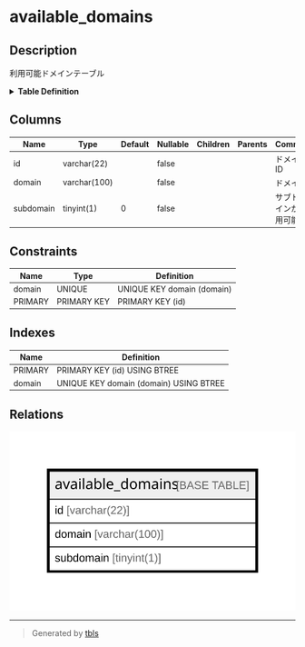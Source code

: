 # available_domains

## Description

利用可能ドメインテーブル

<details>
<summary><strong>Table Definition</strong></summary>

```sql
CREATE TABLE `available_domains` (
  `id` varchar(22) NOT NULL COMMENT 'ドメインID',
  `domain` varchar(100) NOT NULL COMMENT 'ドメイン',
  `subdomain` tinyint(1) NOT NULL DEFAULT 0 COMMENT 'サブドメインが利用可能か',
  PRIMARY KEY (`id`),
  UNIQUE KEY `domain` (`domain`)
) ENGINE=InnoDB DEFAULT CHARSET=utf8mb4 COLLATE=utf8mb4_general_ci COMMENT='利用可能ドメインテーブル'
```

</details>

## Columns

| Name | Type | Default | Nullable | Children | Parents | Comment |
| ---- | ---- | ------- | -------- | -------- | ------- | ------- |
| id | varchar(22) |  | false |  |  | ドメインID |
| domain | varchar(100) |  | false |  |  | ドメイン |
| subdomain | tinyint(1) | 0 | false |  |  | サブドメインが利用可能か |

## Constraints

| Name | Type | Definition |
| ---- | ---- | ---------- |
| domain | UNIQUE | UNIQUE KEY domain (domain) |
| PRIMARY | PRIMARY KEY | PRIMARY KEY (id) |

## Indexes

| Name | Definition |
| ---- | ---------- |
| PRIMARY | PRIMARY KEY (id) USING BTREE |
| domain | UNIQUE KEY domain (domain) USING BTREE |

## Relations

![er](available_domains.svg)

---

> Generated by [tbls](https://github.com/k1LoW/tbls)
